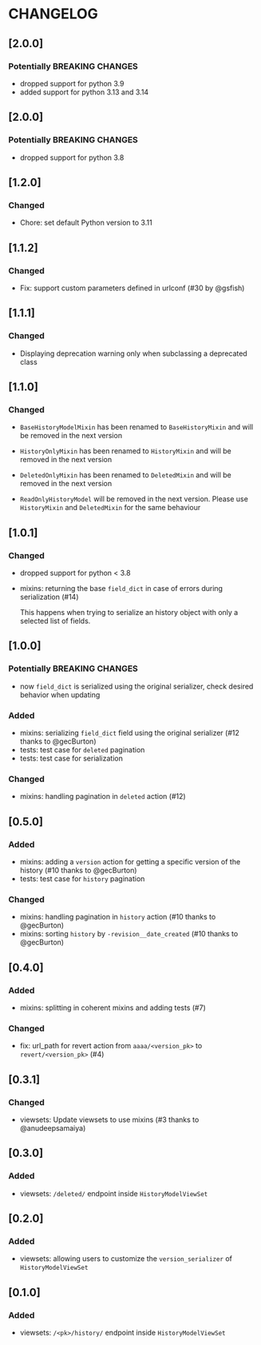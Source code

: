 # CHANGELOG

## [2.0.0]

### Potentially BREAKING CHANGES

- dropped support for python 3.9
- added support for python 3.13 and 3.14

## [2.0.0]

### Potentially BREAKING CHANGES

- dropped support for python 3.8

## [1.2.0]

### Changed

- Chore: set default Python version to 3.11

## [1.1.2]

### Changed

- Fix: support custom parameters defined in urlconf (#30 by @gsfish)

## [1.1.1]

### Changed

- Displaying deprecation warning only when subclassing a deprecated class

## [1.1.0]

### Changed

- `BaseHistoryModelMixin` has been renamed to `BaseHistoryMixin`
    and will be removed in the next version

- `HistoryOnlyMixin` has been renamed to `HistoryMixin`
    and will be removed in the next version

- `DeletedOnlyMixin` has been renamed to `DeletedMixin`
    and will be removed in the next version

- `ReadOnlyHistoryModel` will be removed in the next version.
    Please use `HistoryMixin` and `DeletedMixin` for the same behaviour


## [1.0.1]

### Changed

- dropped support for python < 3.8
- mixins: returning the base `field_dict` in case of errors during serialization (#14)
    
    This happens when trying to serialize an history object with only a selected
    list of fields.


## [1.0.0]

### Potentially BREAKING CHANGES

- now `field_dict` is serialized using the original serializer,
    check desired behavior when updating

### Added

- mixins: serializing `field_dict` field using the original serializer
    (#12 thanks to @gecBurton)
- tests: test case for `deleted` pagination
- tests: test case for serialization

### Changed

- mixins: handling pagination in `deleted` action (#12)


## [0.5.0]

### Added

- mixins: adding a `version` action for getting a specific version of the history
    (#10 thanks to @gecBurton)
- tests: test case for `history` pagination

### Changed

- mixins: handling pagination in `history` action (#10 thanks to @gecBurton)
- mixins: sorting `history` by `-revision__date_created` (#10 thanks to @gecBurton)


## [0.4.0]

### Added

- mixins: splitting in coherent mixins and adding tests (#7)

### Changed

- fix: url_path for revert action from `aaaa/<version_pk>` to `revert/<version_pk>` (#4)


## [0.3.1]

### Changed

- viewsets: Update viewsets to use mixins (#3 thanks to @anudeepsamaiya)


## [0.3.0]

### Added

- viewsets: `/deleted/` endpoint inside `HistoryModelViewSet`


## [0.2.0]

### Added

- viewsets: allowing users to customize the `version_serializer` of `HistoryModelViewSet`


## [0.1.0]

### Added

- viewsets: `/<pk>/history/` endpoint inside `HistoryModelViewSet`
